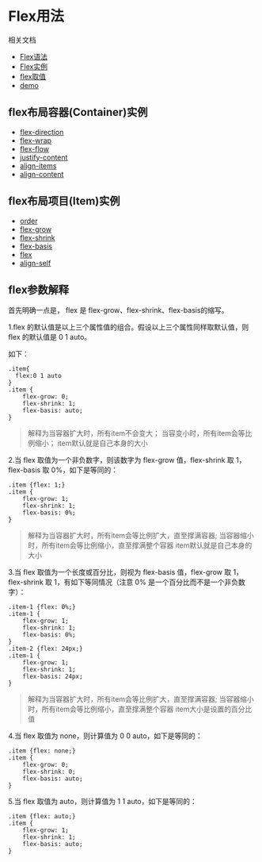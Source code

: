 # Flex用法

相关文档

- [Flex语法](http://www.ruanyifeng.com/blog/2015/07/flex-grammar.html)
- [Flex实例](http://www.ruanyifeng.com/blog/2015/07/flex-examples.html)
- [flex取值](https://segmentfault.com/q/1010000004080910/a-1020000004121373)
- [demo](https://github.com/JailBreakC/flex-box-demo)

## flex布局容器(Container)实例

- [flex-direction](./test/_1_flex-direction.html)
- [flex-wrap](./test/_2_flex-wrap.html)
- [flex-flow](./test/_3_flex-flow.html)
- [justify-content](./test/_4_justify-content.html)
- [align-items](./test/_5_align-items.html)
- [align-content](./test/_6_align-content.html)


## flex布局项目(Item)实例

- [order](./test/item/_1_order.html)
- [flex-grow](./test/item/_2_flex-grow.html)
- [flex-shrink](./test/item/_3_flex-shrink.html)
- [flex-basis](./test/item/_4_flex-basis.html)
- [flex](./test/item/_5_flex.html)
- [align-self](./test/item/_6_align_self.html)

## flex参数解释

首先明确一点是， flex 是 flex-grow、flex-shrink、flex-basis的缩写。

1.flex 的默认值是以上三个属性值的组合。假设以上三个属性同样取默认值，则 flex 的默认值是 0 1 auto。

如下：

```
.item{
  flex:0 1 auto
}
.item {
    flex-grow: 0;
    flex-shrink: 1;
    flex-basis: auto;
}
```

> 解释为当容器扩大时，所有item不会变大；
> 当容变小时，所有item会等比例缩小；
> item默认就是自己本身的大小

2.当 flex 取值为一个非负数字，则该数字为 flex-grow 值，flex-shrink 取 1，flex-basis 取 0%，如下是等同的：

```
.item {flex: 1;}
.item {
    flex-grow: 1;
    flex-shrink: 1;
    flex-basis: 0%;
}
```

>  解释为当容器扩大时，所有item会等比例扩大，直至撑满容器;
> 当容器缩小时，所有item会等比例缩小，直至撑满整个容器
> item默认就是自己本身的大小

3.当 flex 取值为一个长度或百分比，则视为 flex-basis 值，flex-grow 取 1，flex-shrink 取 1，有如下等同情况（注意 0% 是一个百分比而不是一个非负数字）：

```
.item-1 {flex: 0%;}
.item-1 {
    flex-grow: 1;
    flex-shrink: 1;
    flex-basis: 0%;
}
.item-2 {flex: 24px;}
.item-1 {
    flex-grow: 1;
    flex-shrink: 1;
    flex-basis: 24px;
}
```

>  解释为当容器扩大时，所有item会等比例扩大，直至撑满容器;
> 当容器缩小时，所有item会等比例缩小，直至撑满整个容器
> item大小是设置的百分比值

4.当 flex 取值为 none，则计算值为 0 0 auto，如下是等同的：

```
.item {flex: none;}
.item {
    flex-grow: 0;
    flex-shrink: 0;
    flex-basis: auto;
}
```

5.当 flex 取值为 auto，则计算值为 1 1 auto，如下是等同的：

```
.item {flex: auto;}
.item {
    flex-grow: 1;
    flex-shrink: 1;
    flex-basis: auto;
}
```
